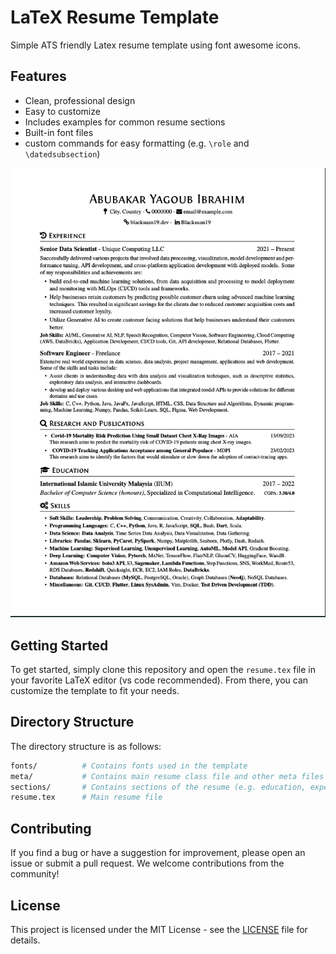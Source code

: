 # LaTeX Resume Template

Simple ATS friendly Latex resume template using font awesome icons.

## Features

- Clean, professional design
- Easy to customize
- Includes examples for common resume sections
- Built-in font files
- custom commands for easy formatting (e.g. `\role` and `\datedsubsection`)

![Resume Preview](./preview/preview.png)

## Getting Started

To get started, simply clone this repository and open the `resume.tex` file in
your favorite LaTeX editor (vs code recommended). From there, you can customize
the template to fit your needs.

## Directory Structure

The directory structure is as follows:

```bash
fonts/          # Contains fonts used in the template
meta/           # Contains main resume class file and other meta files
sections/       # Contains sections of the resume (e.g. education, experience)
resume.tex      # Main resume file
```

## Contributing

If you find a bug or have a suggestion for improvement, please open an issue or
submit a pull request. We welcome contributions from the community!

## License

This project is licensed under the MIT License - see the [LICENSE](LICENSE) file
for details.
